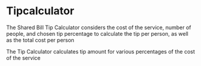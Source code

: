 # Tipcalculator
The Shared Bill Tip Calculator considers the cost of the service, number of people, and chosen tip percentage to calculate the tip per person, as well as the total cost per person


The Tip Calculator calculates tip amount for various percentages of the cost of the service
